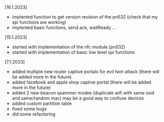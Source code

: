 [16.1.2023]
- implented function to get version revision of the pn532 (check that my spi functions are working)
- implented basic functions, send ack, waitReady ...

[15.1.2023]
- started with implementation of the nfc module (pn532)
- started with implementation of basic low level spi functions


[7.1.2023]
- added multiple new router captive portals for evil twin attack (there will be added more in the future)
- added facebook and apple shop captive portal (there will be added more in the future)
- added 2 new beacon spammer modes (duplicate wifi with same ssid and same/random mac) may be a good way to confuse devices
- added custom partition table
- fixed some bugs
- did some refactoring
